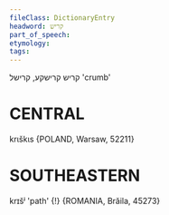 ```yaml
---
fileClass: DictionaryEntry
headword: קריש
part_of_speech: 
etymology: 
tags: 
---
```

קריש
קרישקע, קרישל
'crumb'

CENTRAL
========

krɩškɩs {POLAND, Warsaw, 52211}

SOUTHEASTERN
==============

krɪšʲ 'path' {!} {ROMANIA, Brăila, 45273}
